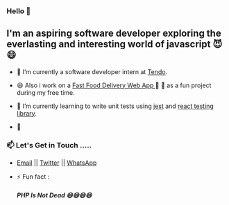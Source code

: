 ### Hello 👋


## I'm an aspiring software developer exploring the everlasting and interesting world of javascript 😈😄

- 🔭 I’m currently a software developer intern at [Tendo](https://www.tengahq.com/).

- 😄 Also i work on a [Fast Food Delivery Web App ](https://github.com/boybenson/fast_food) 
🍔
🛵 as a fun project during my free time.

- 🌱 I’m currently learning to write unit tests using [jest](https://jestjs.io/) and [react testing library](https://testing-library.com/docs/).

- 👯

### 📫  Let's Get in Touch  ..... <br />

  * [Email](mailto:ybenson96@gmail.com) || [Twitter](https://twitter.com/boybenson_) || [WhatsApp](https://wa.me/233546949655)

- ⚡ Fun fact :
   ##### PHP Is Not Dead 😄😄😄😄 

